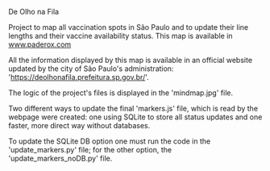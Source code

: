 De Olho na Fila

Project to map all vaccination spots in São Paulo and to update their line lengths and their vaccine availability status.
This map is available in www.paderox.com

All the information displayed by this map is available in an official website updated by the city of São Paulo's administration: 'https://deolhonafila.prefeitura.sp.gov.br/'.

The logic of the project's files is displayed in the 'mindmap.jpg' file.

Two different ways to update the final 'markers.js' file, which is read by the webpage were created: one using SQLite to store all status updates and one faster, more direct way without databases.

To update the SQLite DB option one must run the code in the 'update_markers.py' file; for the other option, the 'update_markers_noDB.py' file.
